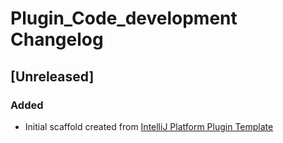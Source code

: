 <!-- Keep a Changelog guide -> https://keepachangelog.com -->

# Plugin_Code_development Changelog

## [Unreleased]
### Added
- Initial scaffold created from [IntelliJ Platform Plugin Template](https://github.com/JetBrains/intellij-platform-plugin-template)
